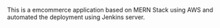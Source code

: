 This is a emcommerce application based on MERN Stack using AWS and automated the deployment using Jenkins server.
